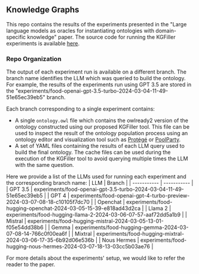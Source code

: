 ## Knowledge Graphs
This repo contains the results of the experiments presented in the "Large language models as oracles for instantiating ontologies with domain-specific knowledge" paper.
The source code for running the KGFiller experiments is available [here](https://github.com/Chistera4-Expectation/kg-filler/tree/main).

### Repo Organization
The output of each experiment run is available on a different branch. The branch name identifies the LLM which was queried to build the ontology. For example, the results of the experiments run using GPT 3.5 are stored in the "experiments/food-openai-gpt-3.5-turbo-2024-03-04-11-49-51e65ec39eb5" branch.

Each branch corresponding to a single experiment contains:
- A single `ontology.owl` file which contains the owlready2 version of the ontology constructed using our proposed KGFiller tool. This file can be used to inspect the result of the ontology population process using an ontology editor and visualization tool such as [Protégé](https://protege.stanford.edu) or [PoolParty](https://www.poolparty.biz).
- A set of YAML files containing the results of each LLM query used to build the final ontology. The cache files can be used during the execution of the KGFiller tool to avoid querying multiple times the LLM with the same question.

Here we provide a list of the LLMs used for running each experiment and the corresponding branch name:
| LLM | Branch |
| ----------- | ----------- |
| GPT 3.5     | experiments/food-openai-gpt-3.5-turbo-2024-03-04-11-49-51e65ec39eb5       |
| GPT 4       | experiments/food-openai-gpt-4-turbo-preview-2024-03-07-08-18-c10105f7dc70 |
| Openchat    | experiments/food-hugging-openchat-2024-03-05-15-39-e818ad43d2ca           |
| Llama 2     | experiments/food-hugging-llama-2-2024-03-06-07-57-aaf72dd5a1b9            |
| Mistral     | experiments/food-hugging-mistral-2024-03-05-13-01-f05e54dd38b6            |
| Gemma       | experiments/food-hugging-gemma-2024-03-07-08-14-766c0f00ea6f              |
| Mixtral     | experiments/food-hugging-mixtral-2024-03-06-17-35-6b92d06e536b            |
| Nous Hermes | experiments/food-hugging-nous-hermes-2024-03-07-18-13-03cc5b03ae76        |

For more details about the experiments' setup, we would like to refer the reader to the paper.
